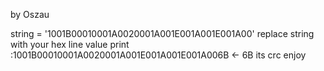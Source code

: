 by Oszau

string = '1001B00010001A0020001A001E001A001E001A00'
replace string with your hex line value 
print :1001B00010001A0020001A001E001A001E001A006B <- 6B its crc
enjoy
